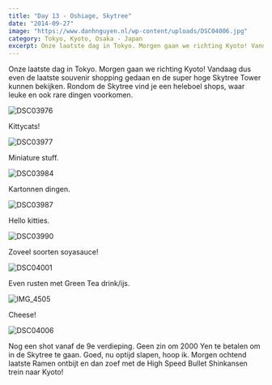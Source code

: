 ```yaml
---
title: "Day 13 - Oshiage, Skytree"
date: "2014-09-27"
image: "https://www.danhnguyen.nl/wp-content/uploads/DSC04006.jpg"
category: Tokyo, Kyoto, Osaka - Japan
excerpt: Onze laatste dag in Tokyo. Morgen gaan we richting Kyoto! Vandaag dus even de laatste souvenir shopping gedaan...
---
```


Onze laatste dag in Tokyo. Morgen gaan we richting Kyoto! Vandaag dus even de laatste souvenir shopping gedaan en de super hoge Skytree Tower kunnen bekijken. Rondom de Skytree vind je een heleboel shops, waar leuke en ook rare dingen voorkomen.

![DSC03976](https://www.danhnguyen.nl/wp-content/uploads//DSC03976-1024x575.jpg)

Kittycats!

![DSC03977](https://www.danhnguyen.nl/wp-content/uploads//DSC03977-1024x575.jpg)

Miniature stuff.

![DSC03984](https://www.danhnguyen.nl/wp-content/uploads//DSC03984-1024x575.jpg)

Kartonnen dingen.

![DSC03987](https://www.danhnguyen.nl/wp-content/uploads//DSC03987-1024x575.jpg)

Hello kitties.

![DSC03990](https://www.danhnguyen.nl/wp-content/uploads//DSC03990-1024x575.jpg)

Zoveel soorten soyasauce!

![DSC04001](https://www.danhnguyen.nl/wp-content/uploads//DSC04001-1024x575.jpg)

Even rusten met Green Tea drink/ijs.

![IMG_4505](https://www.danhnguyen.nl/wp-content/uploads//IMG_4505-576x1024.jpg)

Cheese!

![DSC04006](https://www.danhnguyen.nl/wp-content/uploads//DSC04006-1024x575.jpg)

Nog een shot vanaf de 9e verdieping. Geen zin om 2000 Yen te betalen om in de Skytree te gaan. Goed, nu optijd slapen, hoop ik. Morgen ochtend laatste Ramen ontbijt en dan zoef met de High Speed Bullet Shinkansen trein naar Kyoto!
